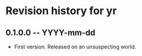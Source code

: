 # Revision history for yr

## 0.1.0.0 -- YYYY-mm-dd

* First version. Released on an unsuspecting world.
